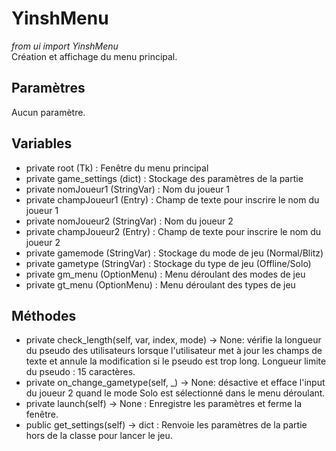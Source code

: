 # YinshMenu
*from ui import YinshMenu*<br>
Création et affichage du menu principal.
## Paramètres
Aucun paramètre.
## Variables
- private root (Tk) : Fenêtre du menu principal
- private game_settings (dict) : Stockage des paramètres de la partie
- private nomJoueur1 (StringVar) : Nom du joueur 1
- private champJoueur1 (Entry) : Champ de texte pour inscrire le nom du joueur 1
- private nomJoueur2 (StringVar) : Nom du joueur 2
- private champJoueur2 (Entry) : Champ de texte pour inscrire le nom du joueur 2
- private gamemode (StringVar) : Stockage du mode de jeu (Normal/Blitz)
- private gametype (StringVar) : Stockage du type de jeu (Offline/Solo)
- private gm_menu (OptionMenu) : Menu déroulant des modes de jeu
- private gt_menu (OptionMenu) : Menu déroulant des types de jeu
## Méthodes
- private check_length(self, var, index, mode) -> None: vérifie la longueur du pseudo des utilisateurs lorsque l'utilisateur met à jour les champs de texte et annule la modification si le pseudo est trop long. Longueur limite du pseudo : 15 caractères.
- private on_change_gametype(self, _) -> None: désactive et efface l'input du joueur 2 quand le mode Solo est sélectionné dans le menu déroulant.
- private launch(self) -> None :
Enregistre les paramètres et ferme la fenêtre.
- public get_settings(self) -> dict :
Renvoie les paramètres de la partie hors de la classe pour lancer le jeu.
